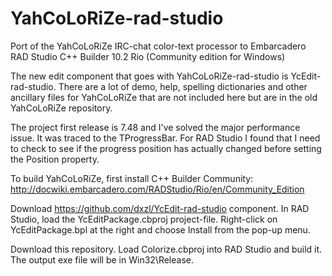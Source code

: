 # YahCoLoRiZe-rad-studio
Port of the YahCoLoRiZe IRC-chat color-text processor to Embarcadero RAD Studio C++ Builder 10.2 Rio (Community edition for Windows)

The new edit component that goes with YahCoLoRiZe-rad-studio is YcEdit-rad-studio. There are a lot of demo, help, spelling dictionaries and other ancillary files for YahCoLoRiZe that are not included here but are in the old YahCoLoRiZe repository.

The project first release is 7.48 and I've solved the major performance issue. It was traced to the TProgressBar. For RAD Studio I found that I need to check to see if the progress position has actually changed before setting the Position property.

To build YahCoLoRiZe, first install C++ Builder Community: http://docwiki.embarcadero.com/RADStudio/Rio/en/Community_Edition

Download https://github.com/dxzl/YcEdit-rad-studio component. In RAD Studio, load the YcEditPackage.cbproj project-file. Right-click on YcEditPackage.bpl at the right and choose Install from the pop-up menu.

Download this repository. Load Colorize.cbproj into RAD Studio and build it. The output exe file will be in Win32\Release.